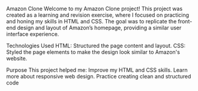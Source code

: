 Amazon Clone
Welcome to my Amazon Clone project! This project was created as a learning and revision exercise, where I focused on practicing and honing my skills in HTML and CSS. 
The goal was to replicate the front-end design and layout of Amazon’s homepage, providing a similar user interface experience.

Technologies Used
HTML: Structured the page content and layout.
CSS: Styled the page elements to make the design look similar to Amazon's website.

Purpose
This project helped me:
Improve my HTML and CSS skills.
Learn more about responsive web design.
Practice creating clean and structured code
